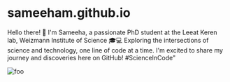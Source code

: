 # sameeham.github.io

Hello there! 👋 I'm Sameeha, a passionate PhD student at the Leeat Keren lab, Weizmann Institute of Science 🎓💻 Exploring the intersections of science and technology, one line of code at a time. I'm excited to share my journey and discoveries here on GitHub! #ScienceInCode"

![foo]([<url](https://pixlr.com/image-generator/)>)

